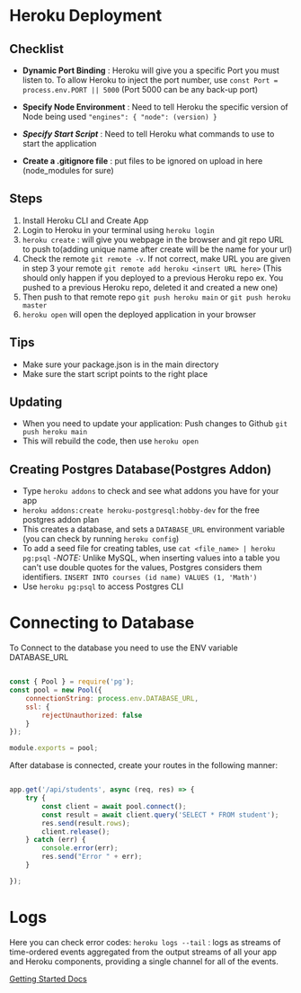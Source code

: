 # Heroku Deployment

## Checklist

- **Dynamic Port Binding** : Heroku will give you a specific Port you must listen to. To allow Heroku to inject the port number, use ```const Port = process.env.PORT || 5000``` (Port 5000 can be any back-up port)

- **Specify Node Environment** : Need to tell Heroku the specific version of Node being used ```"engines": { "node": (version) }```

- ***Specify Start Script*** : Need to tell Heroku what commands to use to start the application

- **Create a .gitignore file** : put files to be ignored on upload in here (node_modules for sure)

## Steps

1. Install Heroku CLI and Create App
2. Login to Heroku in your terminal using ```heroku login```
3. ```heroku create``` : will give you webpage in the browser and git repo URL to push to(adding unique name after create will be the name for your url)
4. Check the remote ```git remote -v```. If not correct, make URL you are given in step 3 your remote ```git remote add heroku <insert URL here>``` (This should only happen if you deployed to a previous Heroku repo ex. You pushed to a previous Heroku repo, deleted it and created a new one)
5. Then push to that remote repo ```git push heroku main``` or ```git push heroku master```
6. ```heroku open``` will open the deployed application in your browser

## Tips
- Make sure your package.json is in the main directory
- Make sure the start script points to the right place

## Updating 
- When you need to update your application: Push changes to Github ```git push heroku main```
- This will rebuild the code, then use ```heroku open```

## Creating Postgres Database(Postgres Addon)
- Type ```heroku addons``` to check and see what addons you have for your app
- ```heroku addons:create heroku-postgresql:hobby-dev``` for the free postgres addon plan 
- This creates a database, and sets a ```DATABASE_URL``` environment variable (you can check by running ```heroku config```)
- To add a seed file for creating tables, use ```cat <file_name> | heroku pg:psql```
-*NOTE:* Unlike MySQL, when inserting values into a table you can't use double quotes for the values, Postgres considers them identifiers.
```INSERT INTO courses (id name) VALUES (1, 'Math')```
- Use ```heroku pg:psql``` to access Postgres CLI

# Connecting to Database
To Connect to the database you need to use the ENV variable DATABASE_URL
```javascript

const { Pool } = require('pg');
const pool = new Pool({
    connectionString: process.env.DATABASE_URL,
    ssl: {
        rejectUnauthorized: false
    }
});

module.exports = pool;

```

After database is connected, create your routes in the following manner:
```javascript

app.get('/api/students', async (req, res) => {
	try {
		const client = await pool.connect();
		const result = await client.query('SELECT * FROM student');
		res.send(result.rows);
		client.release();
	} catch (err) {
		console.error(err);
		res.send("Error " + err);
	}

});

```

# Logs
Here you can check error codes:
```heroku logs --tail``` : logs as streams of time-ordered events aggregated from the output streams of all your app and Heroku components, providing a single channel for all of the events.

[Getting Started Docs](https://devcenter.heroku.com/articles/getting-started-with-nodejs)
